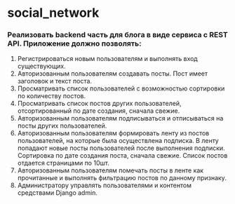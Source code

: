 # social_network
### Реализовать backend часть для блога в виде сервиса с REST API. Приложение должно позволять:
1. Регистрироваться новым пользователям и выполнять вход существующих.
2. Авторизованным пользователям создавать посты. Пост имеет заголовок и текст
поста.
3. Просматривать список пользователей с возможностью сортировки по количеству
постов.
4. Просматривать список постов других пользователей, отсортированный по дате
создания, сначала свежие.
5. Авторизованным пользователям подписываться и отписываться на посты других
пользователей.
6. Авторизованным пользователям формировать ленту из постов пользователей, на
которые была осуществлена подписка. В ленту попадают новые посты
пользователей после выполнения подписки. Сортировка по дате создания поста,
сначала свежие. Список постов отдается страницами по 10шт.
7. Авторизованным пользователям помечать посты в ленте как прочитанные и
выполнять фильтрацию постов по данному признаку.
8. Администратору управлять пользователями и контентом средствами Django admin.

